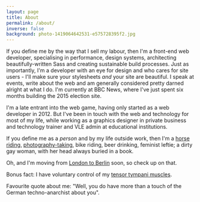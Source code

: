 ```yaml
---
layout: page
title: About
permalink: /about/
inverse: false
background: photo-1419064642531-e575728395f2.jpg
---
```


If you define me by the way that I sell my labour, then I'm a front-end web developer, specialising in performance, design systems, architecting beautifully-written Sass and creating sustainable build processes. Just as importantly, I'm a developer with an eye for design and who cares for site users - I'll make sure your stylesheets *and* your site are beautiful. I speak at events, write about the web and am generally considered pretty darned alright at what I do. I'm currently at BBC News, where I've just spent six months building the 2015 election site.

I'm a late entrant into the web game, having only started as a web developer in 2012. But I've been in touch with the web and technology for most of my life, while working as a graphics designer in private business and technology trainer and VLE admin at educational institutions.

If you define me as a *person* and by my life outside work, then I'm a [horse riding](/about/horseriding/), [photography-taking](https://flickr.com/photos/sonniesedge), bike riding, beer drinking, feminist leftie; a dirty gay woman, with her head always buried in a book.

Oh, and I'm moving from [London to Berlin](/blog/berlin/) soon, so check up on that.

Bonus fact: I have voluntary control of my [tensor tympani muscles](http://en.m.wikipedia.org/wiki/Tensor_tympani_muscle).

Favourite quote about me: "Well, you do have more than a touch of the German techno-anarchist about you".
